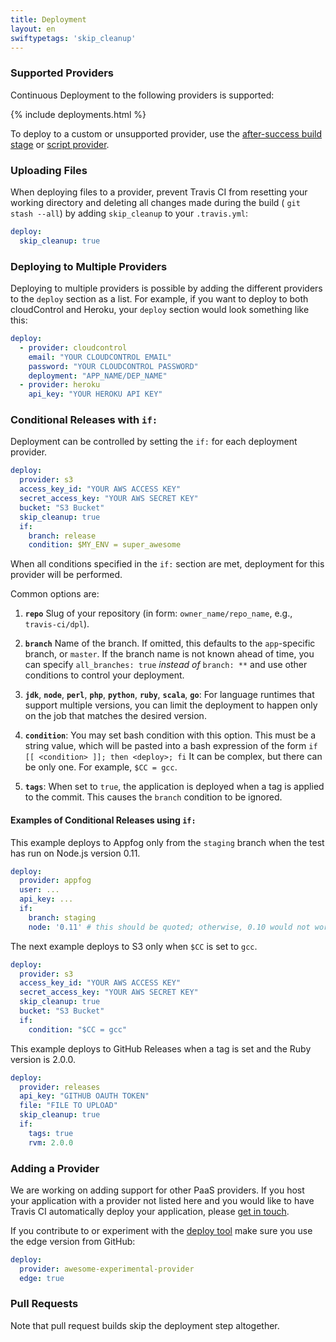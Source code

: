 ```yaml
---
title: Deployment
layout: en
swiftypetags: 'skip_cleanup'
---
```


### Supported Providers

Continuous Deployment to the following providers is supported:

{% include deployments.html %}

To deploy to a custom or unsupported provider, use the [after-success build
stage](/user/deployment/custom/) or [script provider](/user/deployment/script).

### Uploading Files

When deploying files to a provider, prevent Travis CI from resetting your
working directory and deleting all changes made during the build ( `git stash
--all`) by adding `skip_cleanup` to your `.travis.yml`:

```yaml
deploy:
  skip_cleanup: true
```

### Deploying to Multiple Providers

Deploying to multiple providers is possible by adding the different providers
to the `deploy` section as a list. For example, if you want to deploy to both
cloudControl and Heroku, your `deploy` section would look something like this:

```yaml
deploy:
  - provider: cloudcontrol
    email: "YOUR CLOUDCONTROL EMAIL"
    password: "YOUR CLOUDCONTROL PASSWORD"
    deployment: "APP_NAME/DEP_NAME"
  - provider: heroku
    api_key: "YOUR HEROKU API KEY"
```

### Conditional Releases with `if:`

Deployment can be controlled by setting the `if:` for each deployment provider.

```yaml
deploy:
  provider: s3
  access_key_id: "YOUR AWS ACCESS KEY"
  secret_access_key: "YOUR AWS SECRET KEY"
  bucket: "S3 Bucket"
  skip_cleanup: true
  if:
    branch: release
    condition: $MY_ENV = super_awesome
```

When all conditions specified in the `if:` section are met, deployment for this
provider will be performed.

Common options are:

1. **`repo`** Slug of your repository (in form: `owner_name/repo_name`, e.g., `travis-ci/dpl`).

2. **`branch`** Name of the branch. If omitted, this defaults to the `app`-specific branch, or `master`. If the branch name is not known ahead of time, you can specify
   `all_branches: true` *instead of* `branch: **` and use other conditions to control your deployment.

3. **`jdk`**, **`node`**, **`perl`**, **`php`**, **`python`**, **`ruby`**, **`scala`**, **`go`**: For language runtimes that support multiple versions,
   you can limit the deployment to happen only on the job that matches the desired version.

4. **`condition`**: You may set bash condition with this option.
   This must be a string value, which will be pasted into a bash expression of the form
   `if [[ <condition> ]]; then <deploy>; fi`
   It can be complex, but there can be only one. For example, `$CC = gcc`.

5. **`tags`**: When set to `true`, the application is deployed when a tag is applied to the commit. This causes the `branch` condition to be ignored.

#### Examples of Conditional Releases using `if:`

This example deploys to Appfog only from the `staging` branch when the test has run on Node.js version 0.11.

```yaml
deploy:
  provider: appfog
  user: ...
  api_key: ...
  if:
    branch: staging
    node: '0.11' # this should be quoted; otherwise, 0.10 would not work
```

The next example deploys to S3 only when `$CC` is set to `gcc`.

```yaml
deploy:
  provider: s3
  access_key_id: "YOUR AWS ACCESS KEY"
  secret_access_key: "YOUR AWS SECRET KEY"
  skip_cleanup: true
  bucket: "S3 Bucket"
  if:
    condition: "$CC = gcc"
```

This example deploys to GitHub Releases when a tag is set and the Ruby version is 2.0.0.

```yaml
deploy:
  provider: releases
  api_key: "GITHUB OAUTH TOKEN"
  file: "FILE TO UPLOAD"
  skip_cleanup: true
  if:
    tags: true
    rvm: 2.0.0
```

### Adding a Provider

We are working on adding support for other PaaS providers. If you host your application with a provider not listed here and you would like to have Travis CI automatically deploy your application, please [get in touch](mailto:support@travis-ci.com).

If you contribute to or experiment with the [deploy tool](https://github.com/travis-ci/dpl) make sure you use the edge version from GitHub:

```yaml
deploy:
  provider: awesome-experimental-provider
  edge: true
```

### Pull Requests

Note that pull request builds skip the deployment step altogether.
